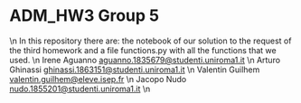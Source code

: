 # ADM_HW3 Group 5 
\n
In this repository there are: the notebook of our solution to the request of the third homework and a file functions.py with all the functions that we used.  \n
Irene Aguanno aguanno.1835679@studenti.uniroma1.it \n
Arturo Ghinassi ghinassi.1863151@studenti.uniroma1.it \n 
Valentin Guilhem valentin.guilhem@eleve.isep.fr \n
Jacopo Nudo nudo.1855201@studenti.uniroma1.it \n

